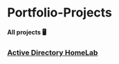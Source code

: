 # Portfolio-Projects
<b>All projects 🖥️<b>
 ### [Active Directory HomeLab](https://github.com/J-Royy/ActiveDirectoryLab)
